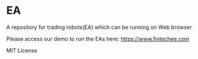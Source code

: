 # EA
A repository for trading robots(EA) which can be running on Web browser

Please access our demo to run the EAs here:
https://www.fintechee.com

MIT License
